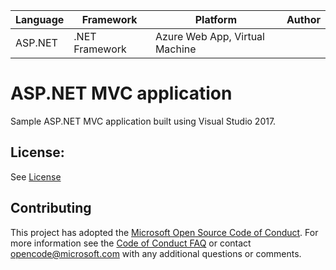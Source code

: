 | Language | Framework | Platform | Author |
| -------- | -------- |--------|--------|
| ASP.NET | .NET Framework | Azure Web App, Virtual Machine| |





# ASP.NET MVC application

Sample ASP.NET MVC application built using Visual Studio 2017.

## License:

See [License](#)

## Contributing





This project has adopted the [Microsoft Open Source Code of Conduct](https://opensource.microsoft.com/codeofconduct/). For more information see the [Code of Conduct FAQ](https://opensource.microsoft.com/codeofconduct/faq/) or contact [opencode@microsoft.com](mailto:opencode@microsoft.com) with any additional questions or comments.

